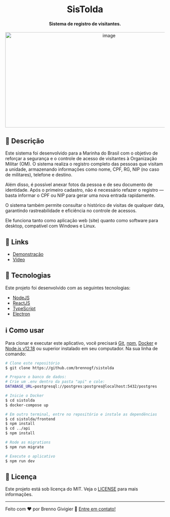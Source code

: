 <h1 align="center">
    SisTolda
</h1>

<h4 align="center">
    Sistema de registro de visitantes.
</h4>

<p align="center">
 <img width="640" height="300" alt="image" src="https://github.com/user-attachments/assets/b5736101-d707-428b-91b9-d847391cca14">
</p>

## :memo: Descrição

Este sistema foi desenvolvido para a Marinha do Brasil com o objetivo de reforçar a segurança e o controle de acesso de visitantes à Organização Militar (OM).
O sistema realiza o registro completo das pessoas que visitam a unidade, armazenando informações como nome, CPF, RG, NIP (no caso de militares), telefone e destino.

Além disso, é possível anexar fotos da pessoa e de seu documento de identidade.
Após o primeiro cadastro, não é necessário refazer o registro — basta informar o CPF ou NIP para gerar uma nova entrada rapidamente.

O sistema também permite consultar o histórico de visitas de qualquer data, garantindo rastreabilidade e eficiência no controle de acessos.

Ele funciona tanto como aplicação web (site) quanto como software para desktop, compatível com Windows e Linux.

## :link: Links

-  [Demonstração](https://sistolda.onrender.com)
-  [Vídeo](https://drive.google.com/file/d/1G7iHFogsMUYO3ZqamvhgqLUbQFSay4tb/view?usp=drive_link)

## :rocket: Tecnologias

Este projeto foi desenvolvido com as seguintes tecnologias:

-  [NodeJS](https://nodejs.org/)
-  [ReactJS](https://reactjs.org/)
-  [TypeScript](https://www.typescriptlang.org/)
-  [Electron](https://www.electronjs.org/)

## :information_source: Como usar

Para clonar e executar este aplicativo, você precisará [Git](https://git-scm.com), [npm](https://www.npmjs.com), [Docker](https://www.docker.com) e [Node.js v12.18](https://nodejs.org/) ou superior instalado em seu computador. Na sua linha de comando:

```bash
# Clone este repositório
$ git clone https://github.com/brennogf/sistolda

# Prepare o banco de dados:
# Crie um .env dentro da pasta "api" e cole:
DATABASE_URL=postgresql://postgres:postgres@localhost:5432/postgres

# Inicie o Docker
$ cd sistolda
$ docker-compose up

# Em outro terminal, entre no repositório e instale as dependências
$ cd sistolda/frontend
$ npm install
$ cd ../api
$ npm install

# Rode as migrations
$ npm run migrate

# Execute o aplicativo
$ npm run dev
```

## :memo: Licença
Este projeto está sob licença do MIT. Veja o [LICENSE](https://github.com/brennogf/sistolda/blob/main/LICENSE) para mais informações.

---

Feito com ♥ por Brenno Givigier :wave: [Entre em contato!](https://www.linkedin.com/in/brenno-givigier/)









